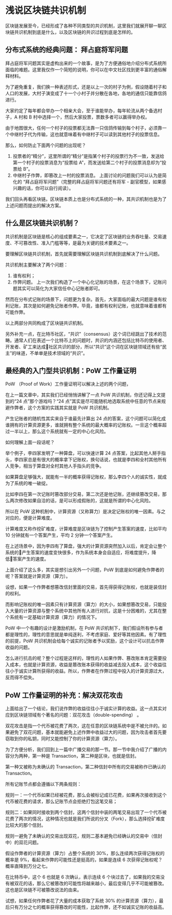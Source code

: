 # 浅说区块链共识机制
区块链发展至今，已经形成了各种不同类型的共识机制，这里我们就展开聊一聊区块链共识机制到底是什么，以及区块链的共识过程到底是怎样的。

## 分布式系统的经典问题： 拜占庭将军问题
拜占庭将军问题其实是虚构出来的一个故事，是为了方便通俗地介绍分布式系统所面临的难题。这里我仅作一个简短的说明，你可以在中文社区找到更丰富的通俗解释材料。

为了避免重复，我们换一种表述形式，还是以上一次的村子为例，假设随着村子和人口的发展，大村子演变成了十一个小村子并分散在各地，各地的通信只能靠信鸽进行。

大家约定了每年都会举办一个相亲大会，至于谁能举办，每年轮流从两个备选村子，A 村和 B 村中选择一个，然后大家投票，票数多者可以赢得举办权。

由于地图很大，任何一个村子的投票都无法靠一只信鸽传输到每个村子，必须靠一个中继村子代为传输，这也就意味着有中继村子可以读到其他村子的投票信息。

那么，如何防止下面两个问题的出现呢？

1. 投票者的“精分”，这里所谓的“精分”是指某个村子的投票行为不一致，发送给第一个村子的投票消息为“投票给 A”，而发送给第二个村子的投票消息却为“投票给 B”。
2. 中继村子作弊，即篡改上一村的投票消息。
上面讨论的问题我们可以认为是简化的 “拜占庭将军问题”（完整的拜占庭将军问题还有将军 - 副官模型，如果感兴趣的话，你可以自行阅读）。

我们回头再看区块链。区块链本质上也是分布式系统的一种，其共识机制也是为了上述问题而提出的解决方案。

## 什么是区块链共识机制？
共识机制是区块链是核心的组成要素之一，它决定了区块链的业务吞吐量、交易速度、不可篡改性、准入门槛等等，是最为关键的技术要素之一。

要理解区块链共识机制，首先就需要理解区块链共识机制到底解决了什么问题。

共识机制主要解决了两个问题：

1. 谁有权利；
2. 作弊问题。
上一次我们构造了一个中心化记账的场景，在这个场景下，记账问题其实可以简化为大家信任中心记账者即可。

然而在分布式记账的场景下，问题更为复杂。首先，大家面临的最大问题是谁有权利记账，其次是如何避免记账者作弊。毕竟，谁都有权利记账，也就意味着谁都有可能作弊。

以上两部分共同构成了区块链共识机制。

另外补充一点，在比特币社区，“共识”（consensus）这个词已经跳出了技术的范畴。通常人们在表述一个比特币上的问题时，共识的内涵还包括比特币的使用者、开发者、矿工来达成社区共识的部分，所以“共识”这个词在区块链领域还有些“民主”的味道，不单单是技术领域的“共识”。

## 最经典的入门型共识机制：PoW 工作量证明
PoW （Proof of Work）工作量证明可以解决上述的两个问题，

在上一篇文章中，其实我们已经悄悄讲解了一点 PoW 共识机制，你还记得上文提到的“24 点”那个游戏吗？“24 点”其实是尽可能随机地选取系统中任意的节点来规避作弊者，这个方案的实践其实就是 PoW 共识机制。

产生记账者的随机性其实来自于谁最先计算出 24 点的答案，这个问题可以简化成谁拥有的计算资源更多，谁就拥有整个系统的最大概率的记账权。一旦这个概率超过一半以上，那么这个系统就有一定的中心化风险。

如何理解上面一段话呢？

举个例子，李四家发明了一种算盘，可以快速计算 24 点答案，比起其他人掰手指头，李四家总是有很大的概率拿下记账权，换句话说，也就是李四和全村其他所有人竞争，相当于算盘对全村其他人手指头的竞争。

如果算盘足够强大，就能有一半的概率获得记账权，那么李四个人的诚实性，就成为了系统的唯一破绽。

比如李四在第一次记账时篡改部分交易，第二次还是他记账，还继续篡改交易，那么两次修改如果自洽的话，是可以形成假账的，这就是所谓的中心化风险。

所以在 PoW 这种机制中，计算资源（又称算力）是决定记账权的唯一因素。与之对应的，便是计算难度。

计算难度又称作挖矿难度，计算难度是区块链为了控制产生答案的速度，比如平均 10 分钟就有一个答案产生，平均 2 分钟一个答案产生。

在上述场景中，因为李四有了算盘，强大的计算资源突然加入以后，肯定会让整个系统的产生答案的速度变快很多，作为系统本身会自适应，将难度提升，降低答案产生的速度。

上面介绍了这么多，其实是想引出另外一个问题，PoW 到底是如何避免作弊者的呢？答案就是计算资源（算力）。

设想，如果一个作弊者想篡改信封里面的交易，首先得获得记账权，也就是装信封的权利。

而影响记账权的唯一因素只有计算资源（算力）的大小，如果想篡改交易，只能投入大量的计算资源与整个系统中其他所有人进行对抗，这是十分困难的，尤其在整个系统有一定基础计算资源（算力）的情况下。

PoW 中一个有趣的设计是激励机制，在 PoW 共识机制下，我们假设所有参与者都是理性的，理性的意思就是单纯逐利，不考虑家庭、爱好等其他因素。有了理性的前提，PoW 共识机制会给每个诚实的记账者予以奖励，这个设计可以抗击作弊收益的问题。

怎么进行抗击的呢？整个过程是这样的，理性的人如果作弊、篡改账本肯定需要投入成本，也就是计算资源，收益是篡改账本获得的收益减去投入成本，这个收益往往小于诚实计算所获得的收益。所以，作弊者在作弊过程中投入的计算资源过大，反而得不偿失。

## PoW 工作量证明的补充：解决双花攻击
上面给出了一个结论，我们说作弊的收益往往小于诚实计算的收益。这一点其实对应到区块链领域有个著名的问题：双花攻击（double-spending） 。

双花攻击是指一个代币被花费了两次，这在任意的区块链系统中是不被允许的。如果避免了双花问题，基本就能避免上述作弊中收益过大的问题，因为攻击者首先要窃取到你的私钥，同时又能控制了你的计算资源（算力）。

为了方便分析，我们回到上一篇中广播交易的那一节。那一节中我介绍了广播的内容分为两种，第一种是 Transaction，第二种是区块，也就是信封。

第一种又被称为未确认的 Transaction，第二种信封中所有的交易被称作已确认的 Transaction。

所有记账节点都会遵循以下两条规则：

规则一：一个代币如果已经被花费，那么会被标记成已花费，如果再次接收到这个代币被花费的请求，那么记账节点会拒绝打包这笔交易；

规则二：如果同时接收到两个信封，这两个信封中装的两笔交易出现了一个代币被花费了两次的情况，这种情况也就是我们所说的分叉（Fork），那么选择挖矿难度比较大的那个信封。

规则一避免了未确认的交易出现双花，规则二基本避免已经确认的交易中（信封中）的双花问题。

假设作弊者的计算资源（算力）占整个系统的 30%，那么连续两次获得记账权的概率是 9%，看起来作弊的可能性还是挺高的，如果是连续 6 次获得记账权呢？概率直降到万分之七。

在比特币中，这个 6 也就是 6 次确认，表示连续 6 个块过去了，如果我的交易没有被双花的话，那么它被篡改的可能性将越来越小，最后变得几乎不可能被篡改。这也是区块链不可被篡改说法的由来。

试想，如果任何作弊者花了大量的成本获取了系统 30% 的计算资源（算力），最后只有万分之七的概率获得篡改的可能性，比起作弊，还不如诚实记账的收益高。
